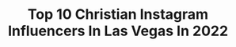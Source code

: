 ---
title: Top 10 Christian Instagram Influencers In Las Vegas In 2022
description: >-
  Find top christian Instagram influencers in Las Vegas in 2022. Most popular hashtags: #lasvegas #christian #youtube #quarantine.
platform: Instagram
hits: 16
text_top: See the most popular Instagram profiles on inBeat.
text_bottom: inBeat holds 16 Instagram influencers like this in Las Vegas, United States for you to pitch.
profiles:
  - username: "livwillson"
    fullname: >-
      Olivia Grace
    bio: >-
      🏝Fijian🇫🇯 🌺Model 🎭Actress 👑Business Woman @livlavishli 🙏🏽God fearing Business Email: contactoliviawillson@gmail.com #Livwillson 📍ATL
    location: "United States"
    followers: 62806
    engagement: 311
    commentsToLikes: 0.048792
    id: ck5znl7keoov00i14idfw2y2s
    verified: false
    hashtags: "#makeup, #jewelry, #halloween, #selfie"
  - username: "scottirvingl"
    fullname: >-
      Scott Irving
    bio: >-
      📍 Las Vegas 📸 Bookings | DM for more info
    location: "United States"
    followers: 6128
    engagement: 678
    commentsToLikes: 0.070760
    id: ckaoqvncfkm6v0i78ebdfkx3d
    verified: false
    hashtags: "#lamodel, #malemodel, #laphotographer, #staypositive"
  - username: "kadenlewis177"
    fullname: >-
      Kaden Lewis
    bio: >-
      • Christian motocross racer 🙌🏻 • 2018 National Arenacross Champ • 2019 Worcs and sprint hero Supermini Champ • pro fun haver • 👻 : kadenlewis177
    location: "United States"
    followers: 6025
    engagement: 885
    commentsToLikes: 0.043413
    id: ck8t9zvdypy7u0j780i10os73
    verified: false
    hashtags: "#tldmyline, #se4helmets, #shred, #mx"
  - username: "youngctho"
    fullname: >-
      Young C
    bio: >-
      Christian Recording Artist(CHH)🎧🎤 Singer/ Songwriter 📝 Producer 🎹 Sauce Productions 🎬 Phor Groath➕™️ Inland Empire 🌎 VitaminC 💿 (Out Now)
    location: "United States"
    followers: 8270
    engagement: 467
    commentsToLikes: 0.162268
    id: ck5cfourxnd700i11d1ar9033
    verified: false
    hashtags: "#itisfinished, #weworkin, #youtube, #chh"
  - username: "rosskykerphoto"
    fullname: >-
      Las Vegas Photographer
    bio: >-
      Weddings, Portraits & Landscapes ✝️Child of God Weddings @rosskykerweddings Ambassador for @sonyalpha @tiffencompany and @hoodmanusa 👰🏼 @cirquebea
    location: "United States"
    followers: 174042
    engagement: 189
    commentsToLikes: 0.011437
    id: ck0ub943re2ai0i19qvtcnuxp
    verified: false
    hashtags: "#lasvegaslocal, #utah, #utahrocks, #moodygrams"
  - username: "cocojenkinsbass"
    fullname: >-
      *CoCojenkins
    bio: >-
      #cocojenkins Love 💖 & Hip-Hop  🇵🇭 ✊🏾
    location: "United States"
    followers: 2583
    engagement: 1351
    commentsToLikes: 0.060747
    id: ckaorv3ldovq70i78xyth6d2n
    verified: false
    hashtags: "#mountcharleston, #cocojenkins, #friends, #filipina"
  - username: "markuskaulius"
    fullname: >-
      Markus Kaulius
    bio: >-
      🙏🏼 God First 👨‍👩‍👧‍👧 Family Man 💪🏼 Magnum Nutraceuticals CEO 💦 DripFit Guy ✨ Really good at finding the light in dark times
    location: "United States"
    followers: 126963
    engagement: 309
    commentsToLikes: 0.158053
    id: ck5q106z08m7b0i11pv9qblec
    verified: false
    hashtags: "#inspiration, #health, #transformation, #support"
  - username: "aisha_ladybuilt"
    fullname: >-
      Aisha Christian
    bio: >-
      Seek respect, not attention; It lasts longer 🏎💨 1997 Civic Hatchback Turbocharged LadyBuilt👩🏻‍🔧 @ladybuiltgarage Website: www.ladybuiltgarage.com
    location: "United States"
    followers: 22296
    engagement: 266
    commentsToLikes: 0.068462
    id: ck5ce2rcgk83z0i11ne4sc2z3
    verified: false
    hashtags: "#10mmsocket, #ladybuilt, #lasvegas, #youtube"
  - username: "big__ab"
    fullname: >-
      Big Ab™️
    bio: >-
      🔹🌐IFBB Pro Classic Physique 🔹’19 ⭕️lympian 🔹💰Financial￼ Liaison & 🏋🏾‍♂️Celebrity-Trainer 🔹Subscribe to my YouTube Channel 🎥⬇️
    location: "United States"
    followers: 61576
    engagement: 391
    commentsToLikes: 0.014385
    id: ck6tunfhfhb910j71dqk6owiw
    verified: true
    hashtags: "#miami, #la, #handsome, #nutrition"
  - username: "carlotah_sandiego"
    fullname: >-
      Carla Ricci
    bio: >-
      ⚜️1st Yr Tattoo Artist •Lines •Realism •Erotic Art •Aerosol A simply vibrant life... Sí way🌹• San Diego, CA @bsd_murals 🌞 DM or email for inquiries❣️
    location: "United States"
    followers: 3654
    engagement: 2430
    commentsToLikes: 0.013566
    id: ckaosxfqxtgfg0i78mv5aisdy
    verified: false
    hashtags: "#stippling, #thicklines, #floweroflife, #sacredgeometry"
---